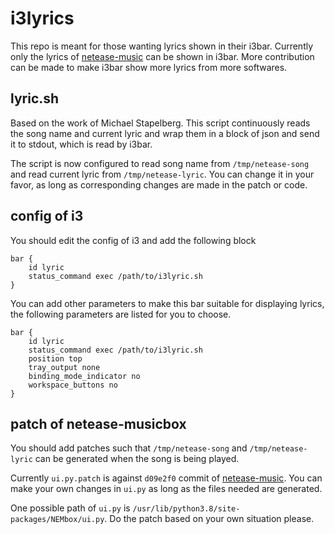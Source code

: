 # i3lyrics

This repo is meant for those wanting lyrics shown in their i3bar. Currently only the lyrics of [netease-music](https://github.com/darknessomi/musicbox) can be shown in i3bar. More contribution can be made to make i3bar show more lyrics from more softwares.

## lyric.sh

Based on the work of Michael Stapelberg. This script continuously reads the song name and current lyric and wrap them in a block of json and send it to stdout, which is read by i3bar.

The script is now configured to read song name from `/tmp/netease-song` and read current lyric from `/tmp/netease-lyric`. You can change it in your favor, as long as corresponding changes are made in the patch or code.

## config of i3

You should edit the config of i3 and add the following block

```
bar {
    id lyric
    status_command exec /path/to/i3lyric.sh
}
```

You can add other parameters to make this bar suitable for displaying lyrics, the following parameters are listed for you to choose.

```
bar {
    id lyric
    status_command exec /path/to/i3lyric.sh
    position top
    tray_output none
    binding_mode_indicator no
    workspace_buttons no
}
```

## patch of netease-musicbox

You should add patches such that `/tmp/netease-song` and `/tmp/netease-lyric` can be generated when the song is being played.

Currently `ui.py.patch` is against `d09e2f0` commit of [netease-music](https://github.com/darknessomi/musicbox). You can make your own changes in `ui.py` as long as the files needed are generated.

One possible path of `ui.py` is `/usr/lib/python3.8/site-packages/NEMbox/ui.py`. Do the patch based on your own situation please.
